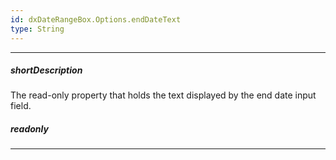 ```yaml
---
id: dxDateRangeBox.Options.endDateText
type: String
---
```

---
##### shortDescription
The read-only property that holds the text displayed by the end date input field.

##### readonly

---
